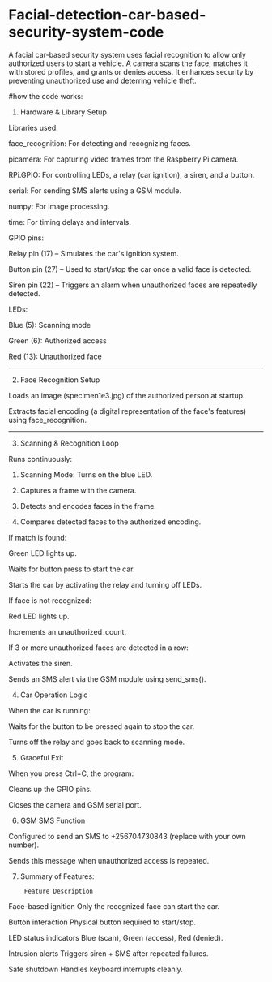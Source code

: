 # Facial-detection-car-based-security-system-code
A facial car-based security system uses facial recognition to allow only authorized users to start a vehicle. A camera scans the face, matches it with stored profiles, and grants or denies access. It enhances security by preventing unauthorized use and deterring vehicle theft.

#how the code works: 
1. Hardware & Library Setup

Libraries used:

face_recognition: For detecting and recognizing faces.

picamera: For capturing video frames from the Raspberry Pi camera.

RPi.GPIO: For controlling LEDs, a relay (car ignition), a siren, and a button.

serial: For sending SMS alerts using a GSM module.

numpy: For image processing.

time: For timing delays and intervals.


GPIO pins:

Relay pin (17) – Simulates the car's ignition system.

Button pin (27) – Used to start/stop the car once a valid face is detected.

Siren pin (22) – Triggers an alarm when unauthorized faces are repeatedly detected.

LEDs:

Blue (5): Scanning mode

Green (6): Authorized access

Red (13): Unauthorized face





---

2. Face Recognition Setup

Loads an image (specimen1e3.jpg) of the authorized person at startup.

Extracts facial encoding (a digital representation of the face's features) using face_recognition.



---

3. Scanning & Recognition Loop

Runs continuously:

1. Scanning Mode: Turns on the blue LED.


2. Captures a frame with the camera.


3. Detects and encodes faces in the frame.


4. Compares detected faces to the authorized encoding.



If match is found:

Green LED lights up.

Waits for button press to start the car.

Starts the car by activating the relay and turning off LEDs.


If face is not recognized:

Red LED lights up.

Increments an unauthorized_count.

If 3 or more unauthorized faces are detected in a row:

Activates the siren.

Sends an SMS alert via the GSM module using send_sms().


4. Car Operation Logic

When the car is running:

Waits for the button to be pressed again to stop the car.

Turns off the relay and goes back to scanning mode.


5. Graceful Exit

When you press Ctrl+C, the program:

Cleans up the GPIO pins.

Closes the camera and GSM serial port.

6. GSM SMS Function

Configured to send an SMS to +256704730843 (replace with your own number).

Sends this message when unauthorized access is repeated.


7. Summary of Features:

        Feature	Description

Face-based ignition	Only the recognized face can start the car.

Button interaction	Physical button required to start/stop.

LED status indicators	Blue (scan), Green (access), Red (denied).

Intrusion alerts	Triggers siren + SMS after repeated failures.

Safe shutdown	Handles keyboard interrupts cleanly.
